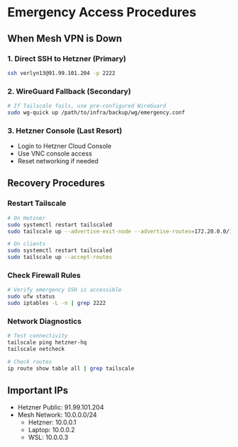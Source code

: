 # Emergency Access Procedures

## When Mesh VPN is Down

### 1. Direct SSH to Hetzner (Primary)
```bash
ssh verlyn13@91.99.101.204 -p 2222
```

### 2. WireGuard Fallback (Secondary)
```bash
# If Tailscale fails, use pre-configured WireGuard
sudo wg-quick up /path/to/infra/backup/wg/emergency.conf
```

### 3. Hetzner Console (Last Resort)
- Login to Hetzner Cloud Console
- Use VNC console access
- Reset networking if needed

## Recovery Procedures

### Restart Tailscale
```bash
# On Hetzner
sudo systemctl restart tailscaled
sudo tailscale up --advertise-exit-node --advertise-routes=172.20.0.0/16

# On clients
sudo systemctl restart tailscaled
sudo tailscale up --accept-routes
```

### Check Firewall Rules
```bash
# Verify emergency SSH is accessible
sudo ufw status
sudo iptables -L -n | grep 2222
```

### Network Diagnostics
```bash
# Test connectivity
tailscale ping hetzner-hq
tailscale netcheck

# Check routes
ip route show table all | grep tailscale
```

## Important IPs
- Hetzner Public: 91.99.101.204
- Mesh Network: 10.0.0.0/24
  - Hetzner: 10.0.0.1
  - Laptop: 10.0.0.2
  - WSL: 10.0.0.3